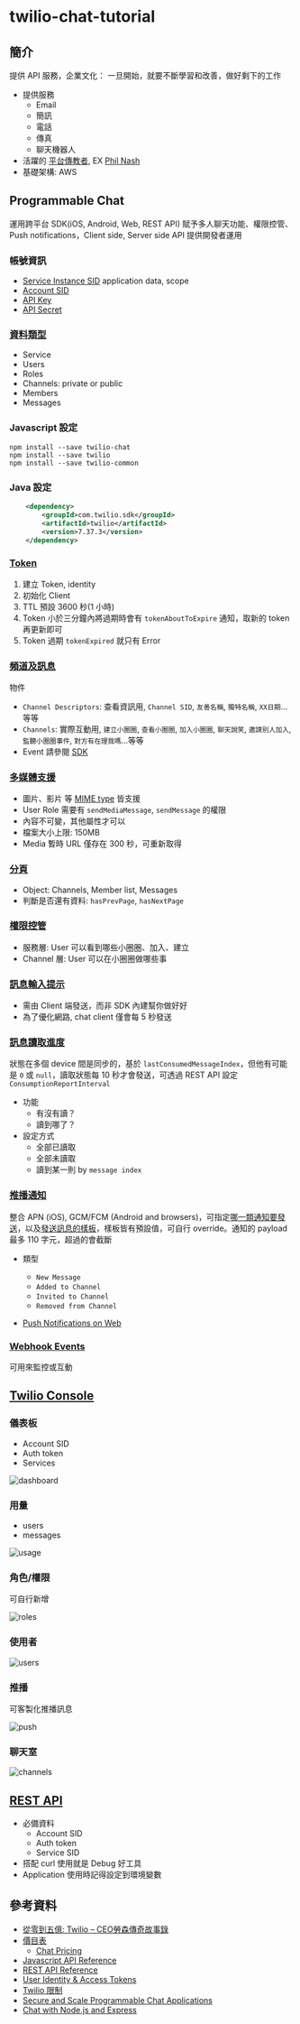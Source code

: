 # twilio-chat-tutorial

## 簡介

提供 API 服務，企業文化： 一旦開始，就要不斷學習和改善，做好剩下的工作

* 提供服務
  * Email
  * 簡訊
  * 電話
  * 傳真
  * 聊天機器人
* 活躍的 [平台傳教者](https://www.twilio.com/blog/tag/evangelism), EX [Phil Nash](https://stackoverflow.com/users/28376/philnash)
* 基礎架構: AWS

## Programmable Chat

運用跨平台 SDK(iOS, Android, Web, REST API) 賦予多人聊天功能、權限控管、Push notifications，Client side, Server side API 提供開發者運用

### 帳號資訊

* [Service Instance SID](https://www.twilio.com/docs/chat/rest/services) application data, scope
* [Account SID](https://www.twilio.com/console)
* [API Key](https://www.twilio.com/console/chat/dev-tools/api-keys)
* [API Secret](https://www.twilio.com/console/chat/dev-tools/api-keys)

### [資料類型](https://www.twilio.com/docs/chat/fundamentals)

* Service
* Users
* Roles
* Channels: private or public
* Members
* Messages

### Javascript 設定

```shell
npm install --save twilio-chat
npm install --save twilio
npm install --save twilio-common
```

### Java 設定

```xml
    <dependency>
        <groupId>com.twilio.sdk</groupId>
        <artifactId>twilio</artifactId>
        <version>7.37.3</version>
    </dependency>
```

### [Token](https://www.twilio.com/docs/chat/tutorials/chat-application-node-express#token-generation)

1. 建立 Token, identity
1. 初始化 Client
1. TTL 預設 3600 秒(1 小時)
1. Token 小於三分鐘內將過期時會有 `tokenAboutToExpire` 通知，取新的 token 再更新即可
1. Token 過期 `tokenExpired` 就只有 Error

### [頻道及訊息](https://www.twilio.com/docs/chat/channels)

物件

* `Channel Descriptors`: 查看資訊用, `Channel SID`, `友善名稱`, `獨特名稱`, `XX日期`...等等
* `Channels`: 實際互動用, `建立小圈圈`, `查看小圈圈`, `加入小圈圈`, `聊天說笑`, `邀請別人加入`, `監聽小圈圈事件`, `對方有在理我嗎`...等等
* Event 請參閱 [SDK](http://media.twiliocdn.com/sdk/js/chat/releases/3.2.4/docs/Channel.html#toc34__anchor)

### [多媒體支援](https://www.twilio.com/docs/chat/media-support)

* 圖片、影片 等 [MIME type](https://developer.mozilla.org/en-US/docs/Web/HTTP/Basics_of_HTTP/MIME_types) 皆支援
* User Role 需要有 `sendMediaMessage`, `sendMessage` 的權限
* 內容不可變，其他屬性才可以
* 檔案大小上限: 150MB
* Media 暫時 URL 僅存在 300 秒，可重新取得

### [分頁](https://www.twilio.com/docs/chat/result-paging)

* Object: Channels, Member list, Messages
* 判斷是否還有資料: `hasPrevPage`, `hasNextPage`

### [權限控管](https://www.twilio.com/docs/chat/permissions)

* 服務層: User 可以看到哪些小圈圈、加入、建立
* Channel 層: User 可以在小圈圈做哪些事

### [訊息輸入提示](https://www.twilio.com/docs/chat/typing-indicator)

* 需由 Client 端發送，而非 SDK 內建幫你做好好
* 為了優化網路, chat client 僅會每 5 秒發送

### [訊息讀取進度](https://www.twilio.com/docs/chat/consumption-horizon)

狀態在多個 device 間是同步的，基於 `lastConsumedMessageIndex`，但他有可能是 `0` 或 `null`，讀取狀態每 10 秒才會發送，可透過 REST API 設定 `ConsumptionReportInterval`

* 功能
  * 有沒有讀？
  * 讀到哪了？
* 設定方式
  * 全部已讀取
  * 全部未讀取
  * 讀到某一則 by `message index`

### [推播通知](https://www.twilio.com/docs/chat/push-notification-configuration)

整合 APN (iOS), GCM/FCM (Android and browsers)，可指定[哪一類通知要發送](https://www.twilio.com/docs/chat/push-notification-configuration#push-types)，以及[發送訊息的樣板](https://www.twilio.com/docs/chat/push-notification-configuration#push-templates)，樣板皆有預設值，可自行 override。通知的 payload 最多 110 字元，超過的會截斷

* 類型
  * `New Message`
  * `Added to Channel`
  * `Invited to Channel`
  * `Removed from Channel`

* [Push Notifications on Web](https://www.twilio.com/docs/chat/javascript/push-notifications-web)

### [Webhook Events](https://www.twilio.com/docs/chat/webhook-events)

可用來監控或互動

## [Twilio Console](https://www.twilio.com/console/chat/dashboard)

### 儀表板

* Account SID
* Auth token
* Services

![dashboard](/images/1-dashboard.png)

### 用量

* users
* messages

![usage](/images/2-usage.png)

### 角色/權限

可自行新增

![roles](/images/3-roles.png)

### 使用者

![users](/images/4-users.png)

### 推播

可客製化推播訊息

![push](/images/5-push.png)

### 聊天室

![channels](/images/6-channels.png)

## [REST API](https://www.twilio.com/docs/chat/rest)

* 必備資料
  * Account SID
  * Auth token
  * Service SID
* 搭配 curl 使用就是 Debug 好工具
* Application 使用時記得設定到環境變數

## 參考資料

* [從零到五億: Twilio – CEO勞森傳奇故事錄](https://tenten.co/blog/twilio-jeff-lawson/)
* [價目表](https://www.twilio.com/pricing)
  * [Chat Pricing](https://www.twilio.com/chat/pricing)
* [Javascript API Reference](https://www.twilio.com/docs/chat/sdk-javascript)
* [REST API Reference](https://www.twilio.com/docs/api/chat/rest)
* [User Identity & Access Tokens](https://www.twilio.com/docs/chat/identity)
* [Twilio 限制](https://www.twilio.com/docs/chat/chat-limits)
* [Secure and Scale Programmable Chat Applications](https://www.twilio.com/docs/chat/secure-and-scale-programmable-chat-applications)
* [Chat with Node.js and Express](https://www.twilio.com/docs/chat/tutorials/chat-application-node-express)
